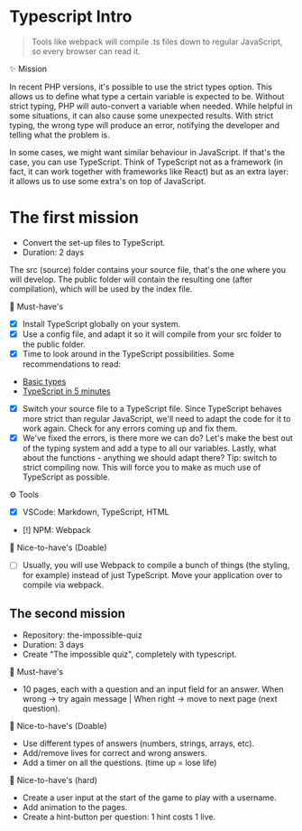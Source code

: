 # Typescript Intro

> Tools like webpack will compile .ts files down to regular JavaScript, so every browser can read it.

✨ Mission

In recent PHP versions, it's possible to use the strict types option. This allows us to define what type a certain variable is expected to be. Without strict typing, PHP will auto-convert a variable when needed. While helpful in some situations, it can also cause some unexpected results. With strict typing, the wrong type will produce an error, notifying the developer and telling what the problem is.

In some cases, we might want similar behaviour in JavaScript. If that's the case, you can use TypeScript. Think of TypeScript not as a framework (in fact, it can work together with frameworks like React) but as an extra layer: it allows us to use some extra's on top of JavaScript.

# The first mission
- Convert the set-up files to TypeScript.
- Duration: 2 days

The src (source) folder contains your source file, that's the one where you will develop. The public folder will contain the resulting one (after compilation), which will be used by the index file.

🌱 Must-have's
- [x] Install TypeScript globally on your system. 
- [x] Use a config file, and adapt it so it will compile from your src folder to the public folder. 
- [x] Time to look around in the TypeScript possibilities. Some recommendations to read:
* [Basic types](https://github.com/becodeorg/gnt-verou-2/tree/main/3.The-Mountain/14.Typescript)
* [TypeScript in 5 minutes](https://www.typescriptlang.org/docs/handbook/typescript-tooling-in-5-minutes.html)
- [x] Switch your source file to a TypeScript file. Since TypeScript behaves more strict than regular JavaScript, we'll need to adapt the code for it to work again. Check for any errors coming up and fix them.
- [x] We've fixed the errors, is there more we can do? Let's make the best out of the typing system and add a type to all our variables. Lastly, what about the functions - anything we should adapt there? Tip: switch to strict compiling now. This will force you to make as much use of TypeScript as possible.

⚙️ Tools
- [x] VSCode: Markdown, TypeScript, HTML
- [!] NPM: Webpack

🌼 Nice-to-have's (Doable)
- [ ] Usually, you will use Webpack to compile a bunch of things (the styling, for example) instead of just TypeScript. Move your application over to compile via webpack.

## The second mission
- Repository: the-impossible-quiz
- Duration: 3 days
- Create "The impossible quiz", completely with typescript.

🌱 Must-have's
- 10 pages, each with a question and an input field for an answer.
When wrong -> try again message | When right -> move to next page (next question).


🌼 Nice-to-have's (Doable)
- Use different types of answers (numbers, strings, arrays, etc).
- Add/remove lives for correct and wrong answers.
- Add a timer on all the questions. (time up = lose life)


🌳 Nice-to-have's (hard)
- Create a user input at the start of the game to play with a username.
- Add animation to the pages.
- Create a hint-button per question: 1 hint costs 1 live.